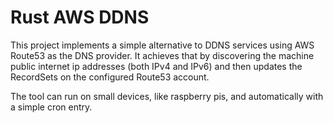 # Rust AWS DDNS

This project implements a simple alternative to DDNS services using AWS Route53
as the DNS provider. It achieves that by discovering the machine public internet
ip addresses (both IPv4 and IPv6) and then updates the RecordSets on the
configured Route53 account.

The tool can run on small devices, like raspberry pis, and automatically with
a simple cron entry.
